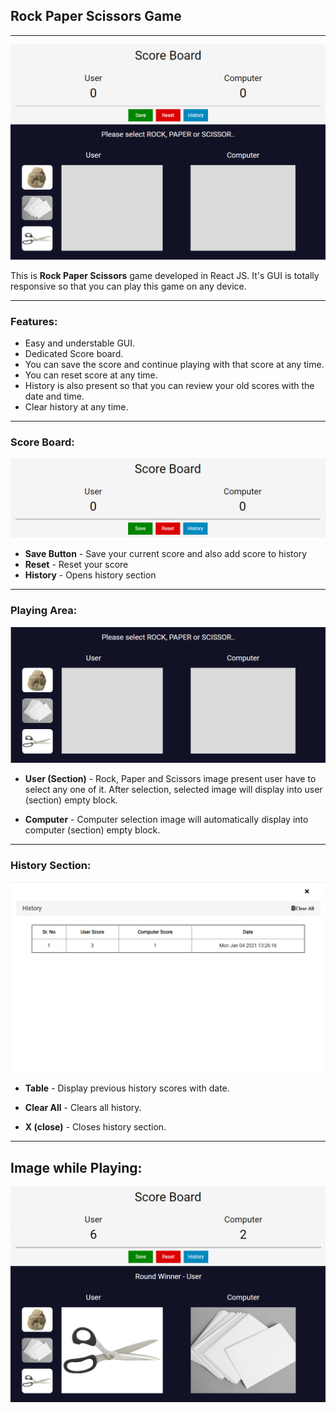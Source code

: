 ## Rock Paper Scissors Game

---

![Webpage Image](https://raw.githubusercontent.com/Sanket292001/Rock-Paper-Scissors-Game/main/Website%20Images/Webpage.PNG?token=AMQRRX7W5KIPGOH5GWVCPY276QFPI)

This is **Rock Paper Scissors** game developed in React JS. It's GUI is totally responsive so that you can play this game on any device.

---

### Features:

- Easy and understable GUI.
- Dedicated Score board.
- You can save the score and continue playing with that score at any time.
- You can reset score at any time.
- History is also present so that you can review your old scores with the date and time.
- Clear history at any time.

---

### Score Board:

![Score Board](https://raw.githubusercontent.com/Sanket292001/Rock-Paper-Scissors-Game/main/Website%20Images/Score%20Board.PNG?token=AMQRRX2NKR7Y5MZOXMF3DBK76QGK2)

- **Save Button** - Save your current score and also add score to history
- **Reset** - Reset your score
- **History** - Opens history section

---

### Playing Area:

![Playing Area](https://raw.githubusercontent.com/Sanket292001/Rock-Paper-Scissors-Game/main/Website%20Images/Playing%20Area.PNG?token=AMQRRX735SVY7VL33Z4JGQ276QGMU)

- **User (Section)** - Rock, Paper and Scissors image present user have to select any one of it. After selection, selected image will display into user (section) empty block.

- **Computer** - Computer selection image will automatically display into computer (section) empty block.

---

### History Section:

![History Section](https://raw.githubusercontent.com/Sanket292001/Rock-Paper-Scissors-Game/main/Website%20Images/History.PNG?token=AMQRRXYSNTQQ4U33RWY2YAC76QGOC)

- **Table** - Display previous history scores with date.

- **Clear All** - Clears all history.

- **X (close)** - Closes history section.

---

## Image while Playing:

![Image While Playing](https://raw.githubusercontent.com/Sanket292001/Rock-Paper-Scissors-Game/main/Website%20Images/Playing%20Game.PNG?token=AMQRRXZQUL2APTKLQS4DFVS76QGDK)
